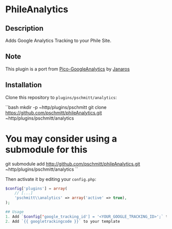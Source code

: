 # PhileAnalytics

## Description
Adds Google Analytics Tracking to your Phile Site.

## Note
This plugin is a port from [Pico-GoogleAnalytics](https://github.com/Janaros/Pico-Analytics) by [Janaros](https://github.com/Janaros)

## Installation

Clone this repository to `plugins/pschmitt/analytics`:

``bash
mkdir -p ~http/plugins/pschmitt
git clone https://github.com/pschmitt/phileAnalytics.git ~http/plugins/pschmitt/analytics
# You may consider using a submodule for this
git submodule add http://github.com/pschmitt/phileAnalytics.git ~http/plugins/pschmitt/analytics
``

Then activate it by editing your `config.php`:

```php
$config['plugins'] = array(
    // [...]
    'pschmitt\\analytics' => array('active' => true),
);

## Usage
1. Add `$config['google_tracking_id'] = '<YOUR_GOOGLE_TRACKING_ID>';` to `config.php`
2. Add `{{ googletrackingcode }}` to your template

